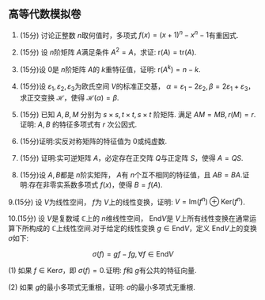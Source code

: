 ## 高等代数模拟卷

1. (15分) 讨论正整数 $n$取何值时，多项式 $f(x)=(x+1)^n-x^n-1$有重因式.
	
2. (15分) 设 $n$阶矩阵 $A$满足条件 $A^2=A$，求证: $\mathrm{r}(A)=\mathrm{tr}(A)$.
	
3. (15分)设 $0$是 $n$阶矩阵 $A$的 $k$重特征值，证明: $\mathrm{r}(A^k)=n-k$.
	
4. (15分)设 $\varepsilon_1,\varepsilon_2,\varepsilon_3$为欧氏空间 $V$的标准正交基， $\alpha=\varepsilon_1-2\varepsilon_2,\beta=2\varepsilon_1+\varepsilon_3$，求正交变换 $\mathscr{H}$，使得 $\mathscr{H}(\alpha)=\beta$.
	
5. (15分) 已知 $A, B, M$ 分别为 $s \times s, t \times t, s \times t$ 阶矩阵. 满足  $A M=M B, r(M)=r$.证明:  $A, B$ 的特征多项式有  $r$ 次公因式.
	
6. (15分)证明:实反对称矩阵的特征值为 $0$或纯虚数.

7. (15分) 证明:实可逆矩阵 $A$，必定存在正交阵 $Q$与正定阵 $S$，使得 $A=QS$.
	
8. (15分)设 $A,B$都是 $n$阶实矩阵， $A$有 $n$个互不相同的特征值，且 $AB=BA$.证明:存在非零实系数多项式 $f(x)$，使得 $B=f(A)$.
	
9.(15分) 设 $V$为线性空间， $f$为 $V$上的线性变换，证明: $V=\mathrm{Im}(f^n)\oplus \mathrm{Ker}(f^n)$.
	
10.(15分) 设 $V$是复数域 $\mathbb{C}$上的 $n$维线性空间， $\mathrm{End}V$是 $V$上所有线性变换在通常运算下所构成的 $\mathbb{C}$上线性空间.对于给定的线性变换 $g\in \mathrm{End}V$，定义 $\mathrm{End}V$上的变换 $\sigma$如下:

$$\sigma(f)=gf-fg,\forall f\in \mathrm{End}V$$
	
 (1) 如果 $f\in \mathrm{Ker}\sigma$，即 $\sigma(f)=0$.证明: $f$和 $g$有公共的特征向量.
	
(2) 如果 $g$的最小多项式无重根，证明: $\sigma$的最小多项式无重根.
